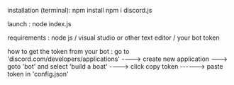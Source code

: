 installation (terminal):
npm install
npm i discord.js

launch : node index.js

requirements : node js / visual studio or other text editor / your bot token 

how to get the token from your bot : go to 'discord.com/developers/applications' ----> create new application ---> goto 'bot' and select 'build a boat' ----> click copy token ------> paste token in 'config.json'
